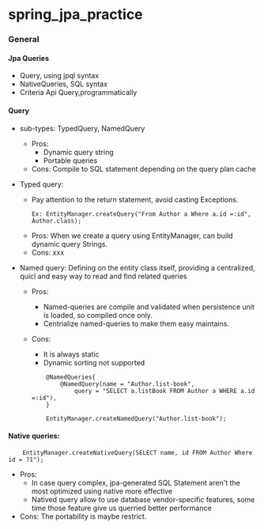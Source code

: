 # spring_jpa_practice
### General
#### Jpa Queries
* Query, using jpql syntax 
* NativeQueries, SQL syntax
* Criteria Api Query,programmatically
#### Query
* sub-types: TypedQuery, NamedQuery
	* Pros:   
      - Dynamic query string
      - Portable queries
	* Cons: Compile to SQL statement depending on the query plan cache
  
* Typed query: 
	* Pay attention to the return statement, avoid casting Exceptions.
  	  ```
      Ex: EntityManager.createQuery("From Author a Where a.id =:id", Author.class);
      ```
   * Pros: When we create a query using EntityManager, can build dynamic query Strings.
   * Cons: xxx
    
* Named query: Defining on the entity class itself, providing a centralized, quicl and easy way to read and find related queries
	* Pros: 
		* Named-queries are compile and validated when persistence unit is loaded, so compiled once only.
		* Centrialize named-queries to make them easy maintains.
	* Cons: 
		* It is always static
		* Dynamic sorting not supported
	  
		```
			@NamedQueries{
				@NamedQuery(name = "Author.list-book", 
					query = "SELECT a.listBook FROM Author a WHERE a.id =:id"),
			}
			
			EntityManager.createNamedQuery("Author.list-book");
		```
#### Native queries:
		
		EntityManager.createNativeQuery(SELECT name, id FROM Author Where id = ?1");
		
* Pros:
	* In case query complex, jpa-generated SQL Statement aren't the most optimized using native more effective
	* Natived query allow to use database vendor-specific features, some time those feature give us querried better performance
* Cons: The portability is maybe restrict.
  
	
